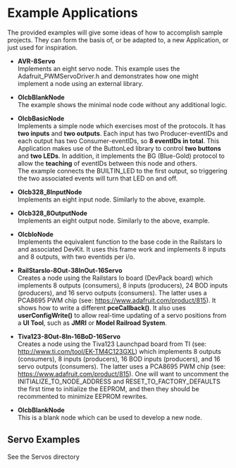 # Example Applications
The provided examples will give some ideas of how to accomplish sample projects.  They can form the basis of, or  be adapted to, a new Application, or just used for inspiration.  <br>

- **AVR-8Servo**<br>
    Implements an eight servo node. This example uses the Adafruit_PWMServoDriver.h and demonstrates how one might implement a node using an external library.      

- **OlcbBlankNode**<br>
    The example shows the minimal node code without any additional logic.  

- **OlcbBasicNode**<br>
    Implements a simple node which exercises most of the protocols.  It has **two inputs** and **two outputs**.  Each input has two Producer-eventIDs and each output has two Consumer-eventIDs, so **8 eventIDs in total**.  This Application makes use of the ButtonLed library to control **two buttons** and **two LEDs**.  In addition, it implements the BG (Blue-Gold) protocol to allow the **teaching** of eventIDs between this node and others.  
        The example connects the BUILTIN_LED to the first output, so triggering the two associated events will turn that LED on and off.  

- **Olcb328_8InputNode**<br>
    Implements an eight input node. Similarly to the above, example. 
        
- **Olcb328_8OutputNode**<br>
    Implements an eight output node. Similarly to the above, example. 

- **OlcbIoNode**<br>
    Implements the equivalent function to the base code in the Railstars Io and associated DevKit.  It uses this frame work and implements 8 inputs and 8 outputs, with two eventids per i/o.  

- **RailStarsIo-8Out-38InOut-16Servo**<br>
    Creates a node using the Railstars Io board (DevPack board) which implements 8 outputs (consumers), 8 inputs (producers), 24 BOD inputs (producers), and 16 servo outputs (consumers).  The latter uses a PCA8695 PWM chip (see: https://www.adafruit.com/product/815).  It shows how to write a different **pceCallback()**.  It also uses **userConfigWrite()** to allow real-time updating of a servo positions from a **UI Tool**, such as **JMRI** or **Model Railroad System**. 
    
- **Tiva123-8Out-8In-16BoD-16Servo**<br>
    Creates a node using the Tiva123 Launchpad board from TI (see: http://www.ti.com/tool/EK-TM4C123GXL) which implements 8 outputs (consumers), 8 inputs (producers), 16 BOD inputs (producers), and 16 servo outputs (consumers).  The latter uses a PCA8695 PWM chip (see: https://www.adafruit.com/product/815).  One will want to uncomment the INITIALIZE_TO_NODE_ADDRESS and RESET_TO_FACTORY_DEFAULTS the first time to initialize the EEPROM, and then they should be recommented to minimize EEPROM rewrites.  
    
- **OlcbBlankNode**<br>
    This is a blank node which can be used to develop a new node.

## Servo Examples

See the Servos directory
   
